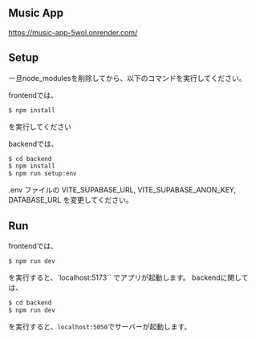 ## Music App

https://music-app-5wol.onrender.com/

## Setup

一旦node_modulesを削除してから、以下のコマンドを実行してください。

frontendでは、

```bash
$ npm install
```

を実行してください

backendでは、

```bash
$ cd backend
$ npm install
$ npm run setup:env
```

.env ファイルの VITE_SUPABASE_URL, VITE_SUPABASE_ANON_KEY, DATABASE_URL を変更してください。

## Run

frontendでは、

```bash
$ npm run dev
```

を実行すると、`localhost:5173`` でアプリが起動します。
backendに関しては、

```bash
$ cd backend
$ npm run dev
```

を実行すると、`localhost:5050`でサーバーが起動します。
